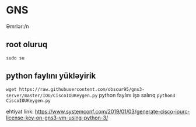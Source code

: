 # GNS

Əmrlər:/n
## root oluruq
`sudo su`
## python faylını yükləyirik
`wget https://raw.githubusercontent.com/obscur95/gns3-server/master/IOU/CiscoIOUKeygen.py`
python faylını işə salırıq
`python3 CiscoIOUKeygen.py` 

ehtiyat link: https://www.systemconf.com/2019/01/03/generate-cisco-iourc-license-key-on-gns3-vm-using-python-3/

